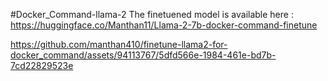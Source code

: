 #Docker_Command-llama-2
The finetuened model is available here : https://huggingface.co/Manthan11/Llama-2-7b-docker-command-finetune


https://github.com/manthan410/finetune-llama2-for-docker_command/assets/94113767/5dfd566e-1984-461e-bd7b-7cd22829523e

